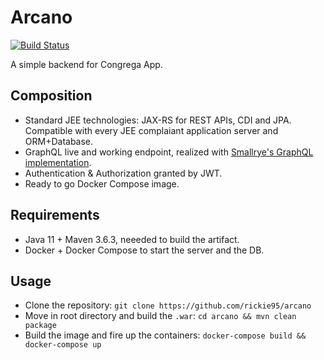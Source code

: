 # Arcano
[![Build Status](https://travis-ci.org/rickie95/arcano.svg?branch=master)](https://travis-ci.org/rickie95/arcano)

A simple backend for Congrega App.

## Composition
- Standard JEE technologies: JAX-RS for REST APIs, CDI and JPA. Compatible with every JEE complaiant application server and ORM+Database.
- GraphQL live and working endpoint, realized with [Smallrye's GraphQL implementation](https://github.com/smallrye/smallrye-graphql).
- Authentication & Authorization granted by JWT.
- Ready to go Docker Compose image.

## Requirements
- Java 11 + Maven 3.6.3, neeeded to build the artifact.
- Docker + Docker Compose to start the server and the DB.

## Usage
- Clone the repository: `git clone https://github.com/rickie95/arcano`
- Move in root directory and build the `.war`: `cd arcano && mvn clean package`
- Build the image and fire up the containers: `docker-compose build && docker-compose up`
